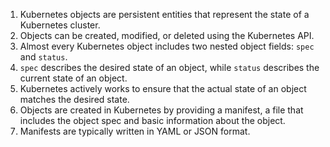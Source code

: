 1. Kubernetes objects are persistent entities that represent the state of a Kubernetes cluster. 
2. Objects can be created, modified, or deleted using the Kubernetes API. 
3. Almost every Kubernetes object includes two nested object fields: `spec` and `status`. 
4. `spec` describes the desired state of an object, while `status` describes the current state of an object. 
5. Kubernetes actively works to ensure that the actual state of an object matches the desired state. 
6. Objects are created in Kubernetes by providing a manifest, a file that includes the object spec and basic information about the object. 
7. Manifests are typically written in YAML or JSON format.